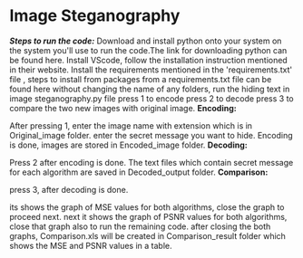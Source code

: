 # Image Steganography
***Steps to run the code:***
Download and install python onto your system on the system you'll use to run the code.The link for downloading python can be found here.
Install VScode, follow the installation instruction mentioned in their website.
Install the requirements mentioned in the 'requirements.txt' file , steps to install from packages from a requirements.txt file can be found here
without changing the name of any folders, run the hiding text in image steganography.py file
press 1 to encode
press 2 to decode
press 3 to compare the two new images with original image.
**Encoding:**

After pressing 1, enter the image name with extension which is in Original_image folder.
enter the secret message you want to hide.
Encoding is done, images are stored in Encoded_image folder.
**Decoding:**

Press 2 after encoding is done.
The text files which contain secret message for each algorithm are saved in Decoded_output folder.
**Comparison:**

press 3, after decoding is done.

its shows the graph of MSE values for both algorithms, close the graph to proceed next.
next it shows the graph of PSNR values for both algorithms, close that graph also to run the remaining code.
after closing the both graphs, Comparison.xls will be created in Comparison_result folder which shows the MSE and PSNR values in a table.
